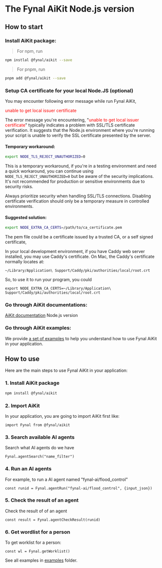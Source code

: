 # The Fynal AiKit Node.js version

## How to start

### Install AiKit package:

> For npm, run

```sh
npm instlal @fynal/aikit --save
```

> For pnpm, run

```sh
pnpm add @fynal/aikit --save
```

### Setup CA certificate for your local Node.JS (optional)

You may encounter following error message while run Fynal AiKit,

<font color='red'>unable to get local issuer certificate</font>

The error message you're encountering, "<font color='red'>unable to get local issuer certificate</font>" typically indicates a problem with SSL/TLS certificate verification. It suggests that the Node.js environment where you're running your script is unable to verify the SSL certificate presented by the server.

#### Temporary workaround:

```sh
export NODE_TLS_REJECT_UNAUTHORIZED=0
```

This is a temporary workaround, if you're in a testing environment and need a quick workaround, you can continue using `NODE_TLS_REJECT_UNAUTHORIZED=0` but be aware of the security implications. It's not recommended for production or sensitive environments due to security risks.

Always prioritize security when handling SSL/TLS connections. Disabling certificate verification should only be a temporary measure in controlled environments.

#### Suggested solution:

```sh
export NODE_EXTRA_CA_CERTS=/path/to/ca_certificate.pem
```

The pem file could be a certificate issued by a trusted CA, or a self signed certificate,

In your local development environment, if you have Caddy web server installed, you may use Caddy's certificate. On Mac, the Caddy's certificate normally locates at:

`~/Library/Application\ Support/Caddy/pki/authorities/local/root.crt`

So, to use it to run your program, you could

`export NODE_EXTRA_CA_CERTS=~/Library/Application\ Support/Caddy/pki/authorities/local/root.crt`

### Go through AiKit documentations:

[AiKit documentation](docs) Node.js version

### Go through AiKit examples:

We provide [a set of examples](examples) to help you understand how to use Fynal AiKit in your application.

## How to use

Here are the main steps to use Fynal AiKit in your application:

### 1. Install AiKit package

```sh
npm install @fynal/aikit
```

### 2. Import AiKit

In your application, you are going to import AiKit first like:

```
import Fynal from @fynal/aikit
```

### 3. Search available AI agents

Search what AI agents do we have

```
Fynal.agentSearch("name_filter")
```

### 4. Run an AI agents

For example, to run a AI agent named "fynal-ai/flood_control"

```
const runid = Fynal.agentRun("fynal-ai/flood_control", {input_json})
```

### 5. Check the result of an agent

Check the result of of an agent

```
const result = Fynal.agentCheckResult(runid)
```

### 6. Get wordlist for a person

To get worklist for a person:

```
const wl = Fynal.getWorklist()
```

See all examples in [examples](examples) folder.
